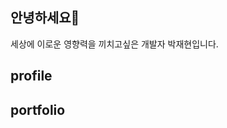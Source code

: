 ## 안녕하세요👋
세상에 이로운 영향력을 끼치고싶은 개발자 박재현입니다. 

## profile

## portfolio
<!--
**jaehyunup/jaehyunup** is a ✨ _special_ ✨ repository because its `README.md` (this file) appears on your GitHub profile.

Here are some ideas to get you started:

- 🔭 I’m currently working on ...
- 🌱 I’m currently learning ...
- 👯 I’m looking to collaborate on ...
- 🤔 I’m looking for help with ...
- 💬 Ask me about ...
- 📫 How to reach me: ...
- 😄 Pronouns: ...
- ⚡ Fun fact: ...
-->
